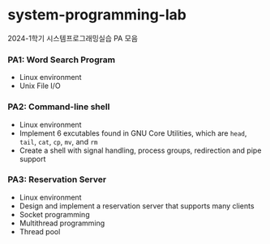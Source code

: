 # system-programming-lab

2024-1학기 시스템프로그래밍실습 PA 모음

### PA1: Word Search Program

- Linux environment
- Unix File I/O

### PA2: Command-line shell

- Linux environment
- Implement 6 excutables found in GNU Core Utilities, which are `head`, `tail`, `cat`, `cp`, `mv`, and `rm`
- Create a shell with signal handling, process groups, redirection and pipe support

### PA3: Reservation Server

- Linux environment
- Design and implement a reservation server that supports many clients
- Socket programming
- Multithread programming
- Thread pool
